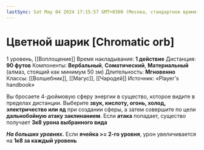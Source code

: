 ```yaml
---
lastSync: Sat May 04 2024 17:15:57 GMT+0300 (Москва, стандартное время)
---
```

# Цветной шарик [Chromatic orb]
1 уровень, [[Воплощение]]
Время накладывания: **1 действие**
Дистанция: **90 футов**
Компоненты: **Вербальный**, **Соматический**, **Материальный** (алмаз, стоящий как минимум 50 зм)
Длительность: **Мгновенно**
Классы: [[Волшебник]], [[Магус]], [[Чародей]]
Источник: «Player's handbook»

Вы бросаете 4-дюймовую сферу энергии в существо, которое видите в пределах дистанции. Выберите **звук, кислоту, огонь, холод, электричество или яд** при создании сферы, а затем совершите по цели **дальнобойную атаку заклинанием**. Если **атака** попадает, существо получает **3к8 урона выбранного вида**

**_На больших уровнях._** Если **ячейка >= 2-го уровня**, урон увеличивается на **1к8 за каждый уровень**